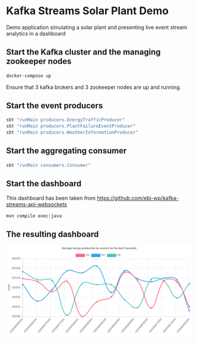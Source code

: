 # Kafka Streams Solar Plant Demo
Demo application simulating a solar plant and presenting live event stream analytics in a dashboard

## Start the Kafka cluster and the managing zookeeper nodes

```bash
docker-compose up
```

Ensure that 3 kafka brokers and 3 zookeeper nodes are up and running.

## Start the event producers

```bash
sbt "runMain producers.EnergyTrafficProducer"
sbt "runMain producers.PlantFailureEventProducer"
sbt "runMain producers.WeatherInformationProducer"
```

## Start the aggregating consumer

```bash
sbt "runMain consumers.Consumer"
```

## Start the dashboard

This dashboard has been taken from https://github.com/ebi-wp/kafka-streams-api-websockets
```bash
mvn compile exec:java
```

## The resulting dashboard

![img](img/dashboard.png)
